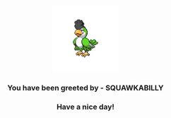 <p align="center">
            <img src="https://raw.githubusercontent.com/PokeAPI/sprites/master/sprites/pokemon/931.png" width="150" height="150">
          </p>
          <h3 align="center">You have been greeted by - <b>SQUAWKABILLY</b></h3>
          <h3 align="center">Have a nice day!</h3>
